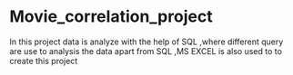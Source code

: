 # Movie_correlation_project
In this project data is analyze with the help of SQL ,where different query are use to analysis the data apart from SQL ,MS EXCEL is also used to to create this project 
